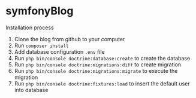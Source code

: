 # symfonyBlog
Installation process
 
 1. Clone the blog from github to your computer
 2. Run `composer install`
 3. Add database configuration `.env` file
 4. Run `php bin/console doctrine:database:create` to create the database
 5. Run `php bin/console doctrine:migrations:diff` to create migration
 6. Run `php bin/console doctrine:migrations:migrate` to execute the migration
 7. Run `php bin/console doctrine:fixtures:load` to insert the default user into database
 
